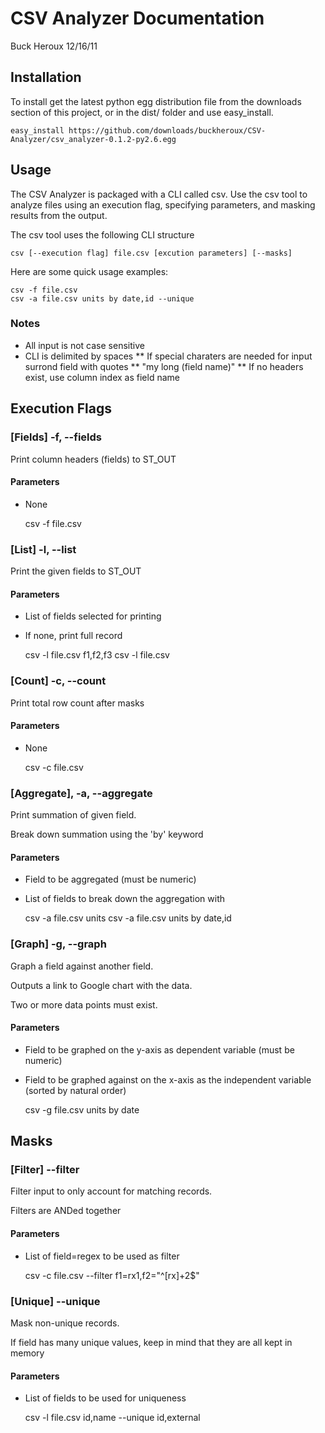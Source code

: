 CSV Analyzer Documentation
==========================
Buck Heroux
12/16/11

Installation
------------
To install get the latest python egg distribution file from the downloads section of this project, or in the dist/ folder and use easy_install.

    easy_install https://github.com/downloads/buckheroux/CSV-Analyzer/csv_analyzer-0.1.2-py2.6.egg


Usage
-----
The CSV Analyzer is packaged with a CLI called csv. Use the csv tool to analyze files using an execution flag, specifying parameters, and masking results from the output.

The csv tool uses the following CLI structure

    csv [--execution flag] file.csv [excution parameters] [--masks]

Here are some quick usage examples:

    csv -f file.csv
    csv -a file.csv units by date,id --unique 

### Notes
* All input is not case sensitive
* CLI is delimited by spaces
** If special charaters are needed for input surrond field with quotes
** "my long (field name)"
** If no headers exist, use column index as field name

Execution Flags
---------------
### [Fields] -f, --fields
Print column headers (fields) to ST_OUT
#### Parameters
* None

    csv -f file.csv

### [List] -l, --list
Print the given fields to ST_OUT
#### Parameters
* List of fields selected for printing
* If none, print full record

    csv -l file.csv f1,f2,f3
    csv -l file.csv

### [Count] -c, --count
Print total row count after masks
#### Parameters
* None

    csv -c file.csv

### [Aggregate], -a, --aggregate
Print summation of given field.

Break down summation using the 'by' keyword
#### Parameters
* Field to be aggregated (must be numeric)
* List of fields to break down the aggregation with

    csv -a file.csv units
    csv -a file.csv units by date,id

### [Graph] -g, --graph
Graph a field against another field.

Outputs a link to Google chart with the data.

Two or more data points must exist.
#### Parameters
* Field to be graphed on the y-axis as dependent variable (must be numeric)
* Field to be graphed against on the x-axis as the independent variable (sorted by natural order)

    csv -g file.csv units by date


Masks
-----
### [Filter] --filter
Filter input to only account for matching records.

Filters are ANDed together
#### Parameters
* List of field=regex to be used as filter

    csv -c file.csv --filter f1=rx1,f2="^[rx]+2$"

### [Unique] --unique
Mask non-unique records.

If field has many unique values, keep in mind that they are all kept in memory
#### Parameters
* List of fields to be used for uniqueness

    csv -l file.csv id,name --unique id,external


